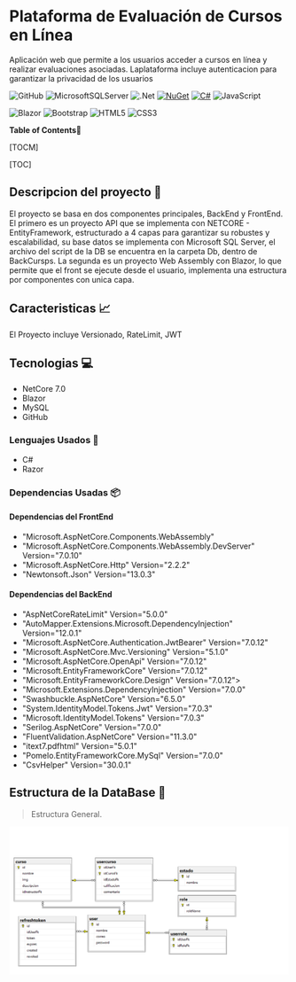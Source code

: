 # Plataforma de Evaluación de Cursos en Línea

Aplicación web que permite a los usuarios acceder a cursos en línea y realizar evaluaciones asociadas. Laplataforma incluye autenticacion para garantizar la privacidad de los usuarios


![GitHub](https://img.shields.io/badge/github-%23121011.svg?style=for-the-badge&logo=github&logoColor=white)
![MicrosoftSQLServer](https://img.shields.io/badge/Microsoft%20SQL%20Server-CC2927?style=for-the-badge&logo=microsoft%20sql%20server&logoColor=white)
![.Net](https://img.shields.io/badge/.NET-5C2D91?style=for-the-badge&logo=.net&logoColor=white)
[![NuGet](https://badgen.net/badge/icon/nuget?icon=nuget&label)](https://https://nuget.org/)
[![C#](https://img.shields.io/badge/C%23-239120?style=for-the-badge&logo=c-sharp&logoColor=white)](https://learn.microsoft.com/es-es/dotnet/csharp/)
![JavaScript](https://img.shields.io/badge/javascript-%23323330.svg?style=for-the-badge&logo=javascript&logoColor=%23F7DF1E)


![Blazor](https://img.shields.io/badge/blazor-%235C2D91.svg?style=for-the-badge&logo=blazor&logoColor=white)
![Bootstrap](https://img.shields.io/badge/bootstrap-%238511FA.svg?style=for-the-badge&logo=bootstrap&logoColor=white)
![HTML5](https://img.shields.io/badge/html5-%23E34F26.svg?style=for-the-badge&logo=html5&logoColor=white)
![CSS3](https://img.shields.io/badge/css3-%231572B6.svg?style=for-the-badge&logo=css3&logoColor=white)

**Table of Contents**📑

[TOCM]

[TOC]

## Descripcion del proyecto 🌟

El proyecto se basa en dos componentes principales, BackEnd y FrontEnd.
El primero es un proyecto API que se implementa con NETCORE - EntityFramework, estructurado a 4 capas para garantizar su robustes y escalabilidad, su base datos se implementa con Microsoft SQL Server, el archivo del script de la DB se encuentra en la carpeta Db, dentro de BackCursps.
La segunda es un proyecto Web Assembly con Blazor, lo que permite que el front se ejecute desde el usuario, implementa una estructura por componentes con unica capa. 


## Caracteristicas 📈

El Proyecto incluye Versionado, RateLimit, JWT



## Tecnologias 💻

-   NetCore 7.0
-   Blazor
-   MySQL
-   GitHub

### Lenguajes Usados 💬

-   C#
-   Razor

### Dependencias Usadas 📦

#### Dependencias del FrontEnd
-   "Microsoft.AspNetCore.Components.WebAssembly"
-   "Microsoft.AspNetCore.Components.WebAssembly.DevServer" Version="7.0.10"
-   "Microsoft.AspNetCore.Http" Version="2.2.2"
-   "Newtonsoft.Json" Version="13.0.3"

#### Dependencias del BackEnd
-   "AspNetCoreRateLimit" Version="5.0.0"
-   "AutoMapper.Extensions.Microsoft.DependencyInjection" Version="12.0.1"
-   "Microsoft.AspNetCore.Authentication.JwtBearer" Version="7.0.12"
-   "Microsoft.AspNetCore.Mvc.Versioning" Version="5.1.0"
-   "Microsoft.AspNetCore.OpenApi" Version="7.0.12"
-   "Microsoft.EntityFrameworkCore" Version="7.0.12"
-   "Microsoft.EntityFrameworkCore.Design" Version="7.0.12">
-   "Microsoft.Extensions.DependencyInjection" Version="7.0.0"
-   "Swashbuckle.AspNetCore" Version="6.5.0"
-   "System.IdentityModel.Tokens.Jwt" Version="7.0.3"
-   "Microsoft.IdentityModel.Tokens" Version="7.0.3"
-   "Serilog.AspNetCore" Version="7.0.0"
-   "FluentValidation.AspNetCore" Version="11.3.0"
-   "itext7.pdfhtml" Version="5.0.1"
-   "Pomelo.EntityFrameworkCore.MySql" Version="7.0.0"
-   "CsvHelper" Version="30.0.1"

## Estructura de la DataBase 🧱

> Estructura General.

![](./BackCursos/Db/ScreenShoot.png)
